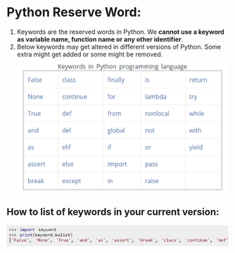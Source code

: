 # Python Reserve Word:
1. Keywords are the reserved words in Python. We **cannot use a keyword as variable name, function name or any other identifier**.
2. Below keywords may get altered in different versions of Python. Some extra might get added or some might be removed.
![Python ReserveWord](https://github.com/deepakkum21/Python/blob/master/PythonCore/images/Python%20reserve%20word%20list.PNG)   


## How to list of keywords in your current version:   
![](https://github.com/deepakkum21/Python/blob/master/PythonCore/images/import%20of%20keyword.PNG)   

